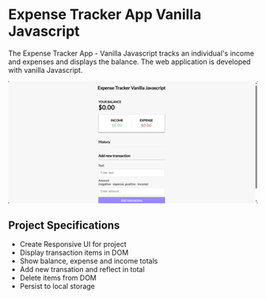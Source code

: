 # Expense Tracker App Vanilla Javascript

The Expense Tracker App - Vanilla Javascript tracks an individual's income and expenses and displays the balance.  The web application is developed with vanilla Javascript.

![expense tracker app vanilla javascript screenshot](EXPENSE_TRACKING_APP_VANILLA_JAVASCRIPT.png)

## Project Specifications

- Create Responsive UI for project
- Display transaction items in DOM
- Show balance, expense and income totals
- Add new transation and reflect in total
- Delete items from DOM
- Persist to local storage
